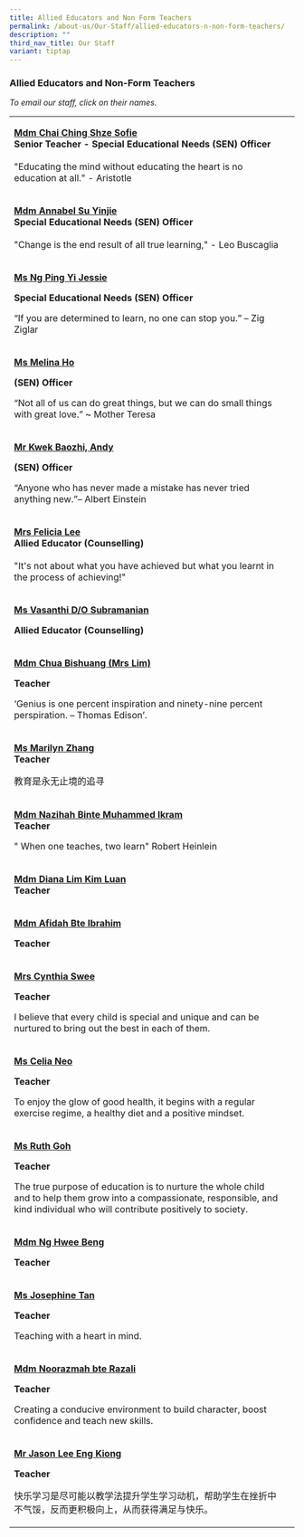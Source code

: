 ```yaml
---
title: Allied Educators and Non Form Teachers
permalink: /about-us/Our-Staff/allied-educators-n-non-form-teachers/
description: ""
third_nav_title: Our Staff
variant: tiptap
---
```

<h3>Allied Educators and Non-Form Teachers</h3>
<p><em>To email our staff, click on their names.</em>
</p>
<table style="minWidth: 50px">
<colgroup>
<col>
<col>
</colgroup>
<tbody>
<tr>
<td rowspan="1" colspan="1">
<p><strong><a href="mailto:CHAI_CHING_SHZE_SOFIE@SCHOOLS.GOV.SG" rel="noopener noreferrer nofollow" target="_blank">Mdm Chai Ching Shze Sofie</a></strong>
<br><strong>Senior Teacher -</strong>  <strong>Special Educational Needs (SEN) Officer</strong> 
<br>
<br>"Educating the mind without educating the heart is no education at all."
- Aristotle</p>
</td>
<td rowspan="1" colspan="1">
<p></p>
</td>
</tr>
<tr>
<td rowspan="1" colspan="1">
<p><strong><a href="mailto:SU_YIN_JIE@SCHOOLS.GOV.SG" rel="noopener noreferrer nofollow" target="_blank">Mdm Annabel Su Yinjie</a></strong> 
<br><strong>Special Educational Needs (SEN) Officer</strong> 
<br>
<br>"Change is the end result of all true learning," - Leo Buscaglia</p>
</td>
<td rowspan="1" colspan="1">
<p></p>
</td>
</tr>
<tr>
<td rowspan="1" colspan="1">
<p><strong><a href="mailto:NG_PING_YI_JESSIE@SCHOOLS.GOV.SG" rel="noopener noreferrer nofollow" target="_blank">Ms Ng Ping Yi Jessie</a></strong>
</p>
<p><strong>Special Educational Needs (SEN) Officer</strong>
</p>
<p></p>
<p>“If you are determined to learn, no one can stop you.” – Zig Ziglar</p>
<p></p>
</td>
<td rowspan="1" colspan="1">
<p></p>
</td>
</tr>
<tr>
<td rowspan="1" colspan="1">
<p><strong><a href="mailto:HO_MEI_YIN_MELINA@SCHOOLS.GOV.SG" rel="noopener nofollow" target="_blank">Ms Melina Ho</a></strong>
</p>
<p><strong>(SEN) Officer</strong>
</p>
<p>“Not all of us can do great things, but we can do small things with great
love.” ~ Mother Teresa</p>
</td>
<td rowspan="1" colspan="1">
<p></p>
</td>
</tr>
<tr>
<td rowspan="1" colspan="1">
<p><strong><a href="mailto:KWEK_BAOZHI_ANDY@SCHOOLS.GOV.SG" rel="noopener nofollow" target="_blank">Mr Kwek Baozhi, Andy</a></strong>
</p>
<p><strong>(SEN) Officer</strong>
</p>
<p>“Anyone who has never made a mistake has never tried anything new.”– Albert
Einstein</p>
<p></p>
</td>
<td rowspan="1" colspan="1">
<p></p>
</td>
</tr>
<tr>
<td rowspan="1" colspan="1">
<p><strong><a href="mailto:ANG_AN_AN_FELICIA@SCHOOLS.GOV.SG" rel="noopener noreferrer nofollow" target="_blank">Mrs Felicia Lee </a></strong>
<br><strong>Allied Educator (Counselling)</strong> 
<br>
<br>"It's not about what you have achieved but what you learnt in the process
of achieving!"</p>
</td>
<td rowspan="1" colspan="1">
<p></p>
</td>
</tr>
<tr>
<td rowspan="1" colspan="1">
<p><strong><a href="mailto:Vasanthi_Subramanian_A@schools.gov.sg" rel="noopener noreferrer nofollow" target="_blank">Ms Vasanthi D/O Subramanian</a></strong>
</p>
<p><strong>Allied Educator (Counselling)</strong>
</p>
</td>
<td rowspan="1" colspan="1">
<p></p>
</td>
</tr>
<tr>
<td rowspan="1" colspan="1">
<p><strong><a href="mailto:CHUA_BISHUANG@SCHOOLS.GOV.SG" rel="noopener nofollow" target="_blank">Mdm Chua Bishuang (Mrs Lim)</a></strong>
</p>
<p><strong>Teacher</strong>
</p>
<p>‘Genius is one percent inspiration and ninety-nine percent perspiration.
– Thomas Edison’.</p>
</td>
<td rowspan="1" colspan="1">
<p></p>
</td>
</tr>
<tr>
<td rowspan="1" colspan="1">
<p><strong><a href="mailto:zhang_yuling_marilyn@moe.edu.sg" rel="noopener noreferrer nofollow" target="_blank">Ms Marilyn Zhang</a></strong>
<br><strong>Teacher</strong>
</p>
<p>教育是永无止境的追寻</p>
</td>
<td rowspan="1" colspan="1">
<p></p>
</td>
</tr>
<tr>
<td rowspan="1" colspan="1">
<p><strong><a href="mailto:nazihah_muhammed_ikram@moe.edu.sg" rel="noopener noreferrer nofollow" target="_blank">Mdm Nazihah Binte Muhammed Ikram</a></strong> 
<br><strong>Teacher</strong>
</p>
<p>" When one teaches, two learn" Robert Heinlein</p>
</td>
<td rowspan="1" colspan="1">
<p></p>
</td>
</tr>
<tr>
<td rowspan="1" colspan="1">
<p><strong><a href="mailto:lim_kim_luan@moe.edu.sg" rel="noopener noreferrer nofollow" target="_blank">Mdm Diana Lim Kim Luan</a></strong> 
<br><strong>Teacher</strong>
</p>
</td>
<td rowspan="1" colspan="1">
<p></p>
</td>
</tr>
<tr>
<td rowspan="1" colspan="1">
<p><strong><a href="mailto:afidah_ibrahim@moe.edu.sg" rel="noopener noreferrer nofollow" target="_blank">Mdm Afidah Bte Ibrahim</a></strong>
</p>
<p><strong>Teacher</strong>
</p>
</td>
<td rowspan="1" colspan="1">
<p></p>
</td>
</tr>
<tr>
<td rowspan="1" colspan="1">
<p><strong><a href="mailto:tan_siew_choo_cynthia_b@moe.edu.sg" rel="noopener nofollow" target="_blank">Mrs Cynthia Swee</a></strong>
</p>
<p><strong>Teacher</strong>
</p>
<p>I believe that every child is special and unique and can be nurtured to
bring out the best in each of them.</p>
</td>
<td rowspan="1" colspan="1">
<p></p>
</td>
</tr>
<tr>
<td rowspan="1" colspan="1">
<p><strong><a href="mailto:neo_chew_yen@moe.edu.sg" rel="noopener noreferrer nofollow" target="_blank">Ms Celia Neo</a></strong>
</p>
<p><strong>Teacher</strong>
</p>
<p>To enjoy the glow of good health, it begins with a regular exercise regime,
a healthy diet and a positive mindset.</p>
</td>
<td rowspan="1" colspan="1">
<p></p>
</td>
</tr>
<tr>
<td rowspan="1" colspan="1">
<p><strong><a href="mailto:ruth_goh@moe.edu.sg" rel="noopener noreferrer nofollow" target="_blank">Ms Ruth Goh</a></strong>
</p>
<p><strong>Teacher</strong>
</p>
<p>The true purpose of education is to nurture the whole child and to help
them grow into a compassionate, responsible, and kind individual who will
contribute positively to society.</p>
</td>
<td rowspan="1" colspan="1">
<p></p>
</td>
</tr>
<tr>
<td rowspan="1" colspan="1">
<p><strong><a href="mailto:ng_hwee_beng@moe.edu.sg" rel="noopener noreferrer nofollow" target="_blank">Mdm Ng Hwee Beng</a></strong>
</p>
<p><strong>Teacher</strong>
</p>
</td>
<td rowspan="1" colspan="1">
<p></p>
</td>
</tr>
<tr>
<td rowspan="1" colspan="1">
<p><strong><a href="mailto:josephine_tan_zhi_xian@moe.edu.sg" rel="noopener nofollow" target="_blank">Ms Josephine Tan</a></strong>
</p>
<p><strong>Teacher</strong>
</p>
<p>Teaching with a heart in mind.</p>
</td>
<td rowspan="1" colspan="1">
<p></p>
</td>
</tr>
<tr>
<td rowspan="1" colspan="1">
<p><strong><a href="mailto:noorazmah_razali_a@moe.edu.sg" rel="noopener nofollow" target="_blank">Mdm Noorazmah bte Razali</a></strong>
</p>
<p><strong>Teacher</strong>
</p>
<p>Creating a conducive environment to build character, boost confidence
and teach new skills.</p>
</td>
<td rowspan="1" colspan="1">
<p></p>
</td>
</tr>
<tr>
<td rowspan="1" colspan="1">
<p><strong><a href="mailto:lee_eng_kiong@moe.edu.sg" rel="noopener nofollow" target="_blank">Mr Jason Lee Eng Kiong</a></strong>
</p>
<p><strong>Teacher</strong>
</p>
<p>快乐学习是尽可能以教学法提升学生学习动机，帮助学生在挫折中不气馁，反而更积极向上，从而获得满足与快乐。</p>
<p></p>
</td>
<td rowspan="1" colspan="1">
<p></p>
</td>
</tr>
</tbody>
</table>
<p></p>